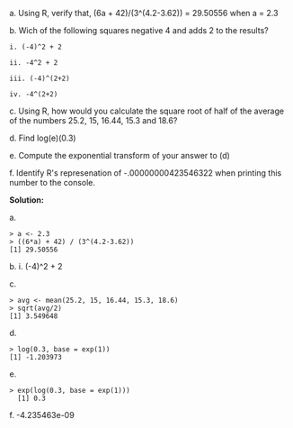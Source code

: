 a. Using R, verify that, 
(6a + 42)/(3^(4.2-3.62)) = 29.50556 when a = 2.3
        
b. Wich of the following squares negative 4 and adds 2 to the results?

    i. (-4)^2 + 2 
    
    ii. -4^2 + 2
    
    iii. (-4)^(2+2)
    
    iv. -4^(2+2)


c. Using R, how would you calculate the square root of half of the average of  the numbers 25.2, 15, 16.44, 15.3 and 18.6?

d. Find log(e)(0.3)

e. Compute the exponential transform of your answer to (d)

f. Identify R's represenation of -.00000000423546322 when printing this number to the console.


**Solution:**

a. 
```
> a <- 2.3
> ((6*a) + 42) / (3^(4.2-3.62))
[1] 29.50556
```
b. 
i. (-4)^2 + 2 

c.  
```
> avg <- mean(25.2, 15, 16.44, 15.3, 18.6)
> sqrt(avg/2)
[1] 3.549648
```
    
d. 
```
> log(0.3, base = exp(1))
[1] -1.203973
```
   
e. 
```
> exp(log(0.3, base = exp(1)))
  [1] 0.3
```

f. 
-4.235463e-09
